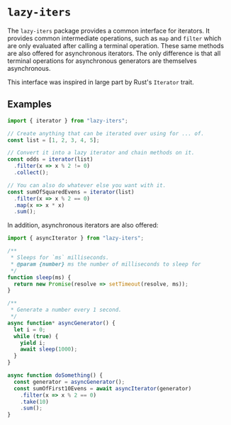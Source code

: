 # `lazy-iters`

The `lazy-iters` package provides a common interface for iterators. It provides common intermediate operations, such as `map` and `filter` which are only evaluated after calling a terminal operation. These same methods are also offered for asynchronous iterators. The only difference is that all terminal operations for asynchronous generators are themselves asynchronous.

This interface was inspired in large part by Rust's `Iterator` trait.

## Examples

```javascript
import { iterator } from "lazy-iters";

// Create anything that can be iterated over using for ... of.
const list = [1, 2, 3, 4, 5];

// Convert it into a lazy iterator and chain methods on it.
const odds = iterator(list)
  .filter(x => x % 2 != 0)
  .collect();

// You can also do whatever else you want with it.
const sumOfSquaredEvens = iterator(list)
  .filter(x => x % 2 == 0)
  .map(x => x * x)
  .sum();
```

In addition, asynchronous iterators are also offered:

```javascript
import { asyncIterator } from "lazy-iters";

/**
 * Sleeps for `ms` milliseconds.
 * @param {number} ms the number of milliseconds to sleep for
 */
function sleep(ms) {
  return new Promise(resolve => setTimeout(resolve, ms));
}

/**
 * Generate a number every 1 second.
 */
async function* asyncGenerator() {
  let i = 0;
  while (true) {
    yield i;
    await sleep(1000);
  }
}

async function doSomething() {
  const generator = asyncGenerator();
  const sumOfFirst10Evens = await asyncIterator(generator)
    .filter(x => x % 2 == 0)
    .take(10)
    .sum();
}
```
